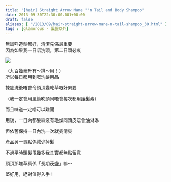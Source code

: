```yaml
---
title: '[hair] Straight Arrow Mane ''n Tail and Body Shampoo'
date: 2013-09-30T22:30:00.001+08:00
draft: false
aliases: [ "/2013/09/hair-straight-arrow-mane-n-tail-shampoo_30.html" ]
tags : [glamorous - 蛋臉以外]
---
```


無論咩造型都好，清潔先係最重要  
因為如果我一日唔洗頭，第二日頭必痕  

[![](https://1lp1zg.ch.files.1drv.com/y4mrUJUtRRj3baAEPIBVtclEawc-nMB4DHPJBNnXEx-19bGpa5wglwCmCxmk_2Slof3z1mwM4NTsoGV4VZk6uwjhfMColdsQIrHyuSFqRcNDd5CwIJue_wluiUEKZ-xjmfJkigrhkUz_CMjasEChyQYho81jrMs1Bqj7zQo49JqQ4AmQmpMbIYMmzaD1WKS-Wid4-pdDrC5hJZxRH9VJE21NA?width=660&height=371&cropmode=none)](https://1lp1zg.ch.files.1drv.com/y4mrUJUtRRj3baAEPIBVtclEawc-nMB4DHPJBNnXEx-19bGpa5wglwCmCxmk_2Slof3z1mwM4NTsoGV4VZk6uwjhfMColdsQIrHyuSFqRcNDd5CwIJue_wluiUEKZ-xjmfJkigrhkUz_CMjasEChyQYho81jrMs1Bqj7zQo49JqQ4AmQmpMbIYMmzaD1WKS-Wid4-pdDrC5hJZxRH9VJE21NA?width=660&height=371&cropmode=none)

（九百幾毫升有～排～用！）  
所以每日都用到嘅洗髮用品

揀隻洗後唔會令頭頂變乾草嘅好緊要

（我一定會用風筒吹頭同唔會每次都用護髮素）

而且味道一定唔可以難聞

  

用後，一日內都髮絲沒有毛燥同頭皮唔會油淋淋

但依舊保持一日內洗一次就夠清爽

產品另一賣點係減少掉髮

不過平時頭髮甩幾多我其實都無點留意

頭頂那堆草真係「長期茂盛」嘛～

  

堅好用，絕對值得入手！